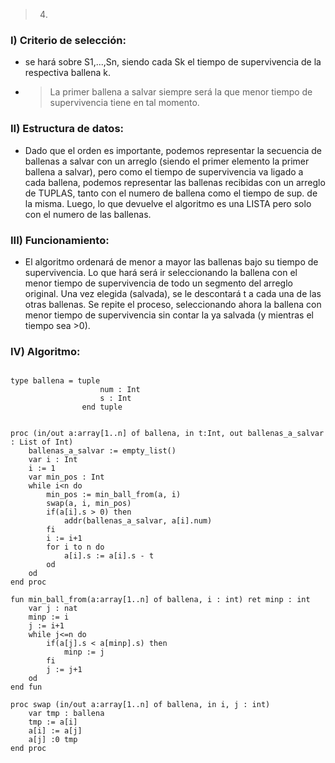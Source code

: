 > 4) 

### I) Criterio de selección: 
- se hará sobre S1,...,Sn, 
siendo cada Sk el tiempo de supervivencia de la respectiva 
ballena k.
* > La primer ballena a salvar siempre será la que menor 
tiempo de supervivencia tiene en tal momento.

### II) Estructura de datos: 
- Dado que el orden es importante, podemos representar 
la secuencia de ballenas a salvar con un arreglo 
(siendo el primer elemento la primer ballena a salvar), 
pero como el tiempo de supervivencia va ligado a cada ballena, 
podemos representar las ballenas recibidas con un arreglo de TUPLAS, 
tanto con el numero de ballena como el tiempo de sup. de la misma. 
Luego, lo que devuelve el algoritmo es una LISTA pero solo con el 
numero de las ballenas.

### III) Funcionamiento: 
- El algoritmo ordenará de menor a mayor las ballenas bajo su 
tiempo de supervivencia.
Lo que hará será ir seleccionando la ballena con el 
menor tiempo de supervivencia de todo un segmento del 
arreglo original. Una vez elegida (salvada), se le descontará t 
a cada una de las otras ballenas. Se repite el proceso, 
seleccionando ahora la ballena con menor tiempo de supervivencia 
sin contar la ya salvada (y mientras el tiempo sea >0).

### IV) Algoritmo:
~~~

type ballena = tuple 
                    num : Int 
                    s : Int 
                end tuple 


proc (in/out a:array[1..n] of ballena, in t:Int, out ballenas_a_salvar : List of Int)
    ballenas_a_salvar := empty_list()
    var i : Int 
    i := 1
    var min_pos : Int  
    while i<n do 
        min_pos := min_ball_from(a, i)
        swap(a, i, min_pos)
        if(a[i].s > 0) then 
            addr(ballenas_a_salvar, a[i].num)
        fi 
        i := i+1
        for i to n do 
            a[i].s := a[i].s - t
        od
    od 
end proc

fun min_ball_from(a:array[1..n] of ballena, i : int) ret minp : int
    var j : nat 
    minp := i 
    j := i+1
    while j<=n do 
        if(a[j].s < a[minp].s) then 
            minp := j 
        fi 
        j := j+1 
    od  
end fun 

proc swap (in/out a:array[1..n] of ballena, in i, j : int) 
    var tmp : ballena 
    tmp := a[i]
    a[i] := a[j]
    a[j] :0 tmp 
end proc 


~~~